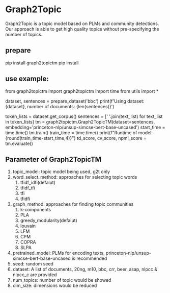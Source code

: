 # Graph2Topic
Graph2Topic is a topic model based on PLMs and community detections. Our approach is able to get high quality topics without pre-specifying the number of topics. 
## prepare
pip install graph2topictm
pip install 
## use example:
from graph2topictm import graph2topictm
import time
from utils import *

dataset, sentences = prepare_dataset('bbc')
print(f'Using dataset: {dataset}, number of documents: {len(sentences)}')

token_lists = dataset.get_corpus()
sentences = [' '.join(text_list) for text_list in token_lists]
tm = graph2topictm.Graph2TopicTM(dataset=sentences, 
                embedding='princeton-nlp/unsup-simcse-bert-base-uncased')
start_time = time.time()
tm.train()
train_time = time.time()
print(f"Runtime of model:{round(train_time-start_time,4)}")
td_score, cv_score, npmi_score = tm.evaluate()

## Parameter of Graph2TopicTM

1. topic_model: topic model being used, g2t only
2. word_select_method: approaches for selecting topic words
    1. tfidf_idfi(defalut)
    2. tfidf_tfi
    3. tfi
    4. tfidfi
3. graph_method: approaches for finding topic communities
    1. k-components
    2. PLA
    3. greedy_modularity(defalut)
    4. louvain
    5. LFM
    6. CPM
    7. COPRA
    8. SLPA
4. pretrained_model: PLMs for encoding texts, princeton-nlp/unsup-simcse-bert-base-uncased is recommended
5. seed: random seed
6. dataset: A list of documents, 20ng, m10, bbc, crr, beer, asap, nlpcc & nlpcc_c are provided
7. num_topics: number of topic would be showed
8. dim_size: dimensions would be reduced
  
